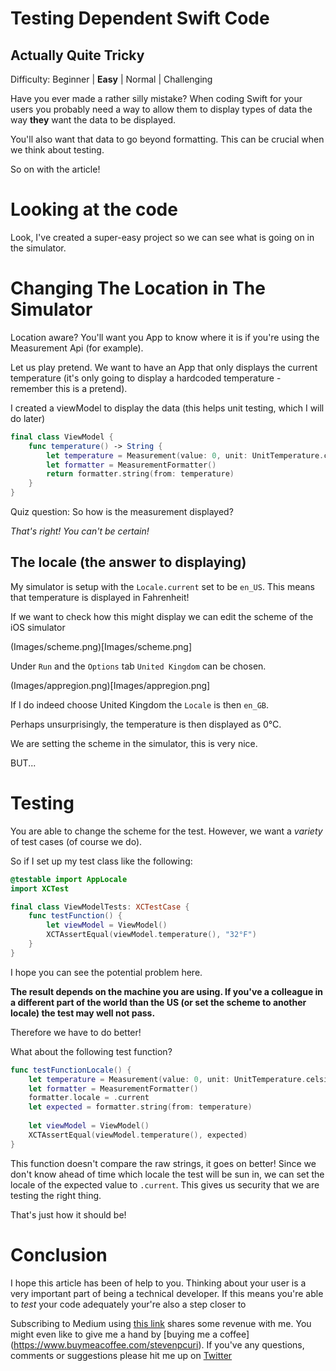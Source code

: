 # Testing Dependent Swift Code
## Actually Quite Tricky

Difficulty: Beginner | **Easy** | Normal | Challenging<br/>


Have you ever made a rather silly mistake? When coding Swift for your users you probably need a way to allow them to display types of data the way **they** want the data to be displayed.

You'll also want that data to go beyond formatting. This can be crucial when we think about testing. 

So on with the article!

# Looking at the code
Look, I've created a super-easy project so we can see what is going on in the simulator. 

# Changing The Location in The Simulator
Location aware? You'll want you App to know where it is if you're using the Measurement Api (for example).

Let us play pretend. We want to have an App that only displays the current temperature (it's only going to display a hardcoded temperature - remember this is a pretend).

I created a viewModel to display the data (this helps unit testing, which I will do later)

```swift
final class ViewModel {
    func temperature() -> String {
        let temperature = Measurement(value: 0, unit: UnitTemperature.celsius)
        let formatter = MeasurementFormatter()
        return formatter.string(from: temperature)
    }
}
```

Quiz question: So how is the measurement displayed?

*That's right! You can't be certain!*

## The locale (the answer to displaying)
My simulator is setup with the `Locale.current` set to be `en_US`. This means that temperature is displayed in Fahrenheit!

If we want to check how this might display we can edit the scheme of the iOS simulator

(Images/scheme.png)[Images/scheme.png]

Under `Run` and the `Options` tab `United Kingdom` can be chosen.

(Images/appregion.png)[Images/appregion.png]

If I do indeed choose United Kingdom the `Locale` is then `en_GB`.

Perhaps unsurprisingly, the temperature is then displayed as 0°C.

We are setting the scheme in the simulator, this is very nice.

BUT...

# Testing
You are able to change the scheme for the test. However, we want a *variety* of test cases (of course we do).

So if I set up my test class like the following:

```swift
@testable import AppLocale
import XCTest

final class ViewModelTests: XCTestCase {
    func testFunction() {
        let viewModel = ViewModel()
        XCTAssertEqual(viewModel.temperature(), "32°F")
    }
}
```

I hope you can see the potential problem here. 

**The result depends on the machine you are using. If you've a colleague in a different part of the world than the US (or set the scheme to another locale) the test may well not pass.**

Therefore we have to do better!

What about the following test function?

```swift
func testFunctionLocale() {
    let temperature = Measurement(value: 0, unit: UnitTemperature.celsius)
    let formatter = MeasurementFormatter()
    formatter.locale = .current
    let expected = formatter.string(from: temperature)
    
    let viewModel = ViewModel()
    XCTAssertEqual(viewModel.temperature(), expected)
}
```

This function doesn't compare the raw strings, it goes on better! Since we don't know ahead of time which locale the test will be sun in, we can set the locale of the expected value to `.current`. This gives us security that we are testing the right thing.

That's just how it should be!

# Conclusion

I hope this article has been of help to you. Thinking about your user is a very important part of being a technical developer. If this means you're able to *test* your code adequately your're also a step closer to 

Subscribing to Medium using [this link](https://medium.com/r/?url=https%3A%2F%2Fstevenpcurtis.medium.com%2Fmembership) shares some revenue with me.
You might even like to give me a hand by [buying me a coffee] (https://www.buymeacoffee.com/stevenpcuri).
If you've any questions, comments or suggestions please hit me up on [Twitter](https://twitter.com/stevenpcurtis)

